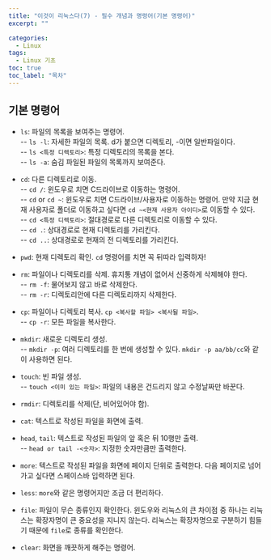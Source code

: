 ```yaml
---
title: "이것이 리눅스다(7) - 필수 개념과 명령어(기본 명령어)"
excerpt: ""

categories:
  - Linux
tags:
  - Linux 기초
toc: true
toc_label: "목차"
---
```


## 기본 명령어

- `ls`: 파일의 목록을 보여주는 명령어.  
-- `ls -l`: 자세한 파일의 목록. d가 붙으면 디렉토리, -이면 일반파일이다.  
-- `ls <특정 디렉토리>`: 특정 디렉토리의 목록을 본다.  
-- `ls -a`: 숨김 파일된 파일의 목록까지 보여준다. 

- `cd`: 다른 디렉토리로 이동.  
-- `cd /`: 윈도우로 치면 C드라이브로 이동하는 명령어.  
-- `cd` or `cd ~`: 윈도우로 치면 C드라이브/사용자로 이동하는 명령어. 만약 지금 현재 사용자로 폴더로 이동하고 싶다면 `cd ~<현재 사용자 아이디>`로 이동할 수 있다.  
-- `cd <특정 디렉토리>`: 절대경로로 다른 디렉토리로 이동할 수 있다.  
-- `cd .`: 상대경로로 현재 디렉토리를 가리킨다.  
-- `cd ..`: 상대경로로 현재의 전 디렉토리를 가리킨다.  

- `pwd`: 현재 디렉토리 확인. `cd` 명령어를 치면 꼭 뒤따라 입력하자!

- `rm`: 파일이나 디렉토리를 삭제. 휴지통 개념이 없어서 신중하게 삭제해야 한다.   
-- `rm -f`: 물어보지 않고 바로 삭제한다.  
-- `rm -r`: 디렉토리안에 다른 디렉토리까지 삭제한다.

- `cp`: 파일이나 디렉토리 복사. `cp <복사할 파일> <복사될 파일>`.    
-- `cp -r`: 모든 파일을 복사한다.  

- `mkdir`: 새로운 디렉토리 생성.  
-- `mkdir -p`: 여러 디렉토리를 한 번에 생성할 수 있다. `mkdir -p aa/bb/cc`와 같이 사용하면 된다.

- `touch`: 빈 파일 생성.  
-- `touch <이미 있는 파일>`: 파일의 내용은 건드리지 않고 수정날짜만 바꾼다.

- `rmdir`: 디렉토리를 삭제(단, 비어있어야 함).

- `cat`: 텍스트로 작성된 파일을 화면에 출력.

- `head`, `tail`: 텍스트로 작성된 파일의 앞 혹은 뒤 10행만 출력.  
-- `head or tail -<숫자>`: 지정한 숫자만큼만 출력한다.

- `more`: 텍스트로 작성된 파일을 화면에 페이지 단위로 출력한다. 다음 페이지로 넘어가고 싶다면 스페이스바 입력하면 된다.

- `less`: `more`와 같은 명령어지만 조금 더 편리하다.

- `file`: 파일이 무슨 종류인지 확인한다. 윈도우와 리눅스의 큰 차이점 중 하나는 리눅스는 확장자명이 큰 중요성을 지니지 않는다. 리눅스는 확장자명으로 구분하기 힘들기 때문에 `file`로 종류를 확인한다.

- `clear`: 화면을 깨끗하게 해주는 명령어.